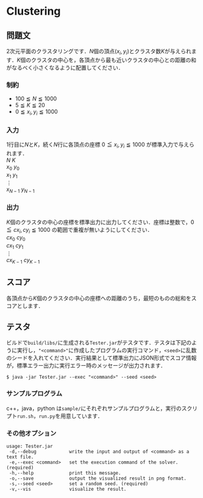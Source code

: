 # Clustering

## 問題文
2次元平面のクラスタリングです．$N$個の頂点$(x_{i},y_{i})$とクラスタ数$K$が与えられます．$K$個のクラスタの中心を，各頂点から最も近いクラスタの中心との距離の和がなるべく小さくなるように配置してください．

### 制約
- $100 \leqq N \leqq 1000$
- $5 \leqq K \leqq 20$
- $0 \leqq x_{i}, y_{i} \leqq 1000$

### 入力
$1$行目に$N$と$K$，続く$N$行に各頂点の座標 $0 \leqq x_{i}, y_{i} \leqq 1000$ が標準入力で与えられます．  
$N \ K$  
$x_{0} \ y_{0}$  
$x_{1} \ y_{1}$  
$\vdots$  
$x_{N-1} \ y_{N-1}$  

### 出力
$K$個のクラスタの中心の座標を標準出力に出力してください．座標は整数で，$0 \leqq cx_{i},cy_{i} \leqq 1000$ の範囲で重複が無いようにしてください．  
$cx_{0} \ cy_{0}$  
$cx_{1} \ cy_{1}$  
$\vdots$  
$cx_{K-1} \ cy_{K-1}$  

## スコア
各頂点から$K$個のクラスタの中心の座標への距離のうち，最短のものの総和をスコアとします．


## テスタ
ビルドで`build/libs/`に生成される`Tester.jar`がテスタです．テスタは下記のように実行し，`"<command>"`に作成したプログラムの実行コマンド，`<seed>`に乱数のシードを入れてください．実行結果として標準出力にJSON形式でスコア情報が，標準エラー出力に実行エラー時のメッセージが出力されます．
```
$ java -jar Tester.jar --exec "<command>" --seed <seed>
```
### サンプルプログラム
c++，java，python は`sample/`にそれぞれサンプルプログラムと，実行のスクリプト`run.sh`，`run.py`を用意しています．

### その他オプション
```
usage: Tester.jar
 -d,--debug            write the input and output of <command> as a text file.
 -e,--exec <command>   set the execution command of the solver. (required)
 -h,--help             print this message.
 -o,--save             output the visualized result in png format.
 -s,--seed <seed>      set a random seed. (required)
 -v,--vis              visualize the result.
```
